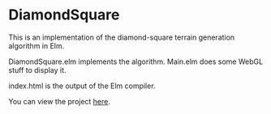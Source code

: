 # DiamondSquare

This is an implementation of the diamond-square terrain generation algorithm in Elm.

DiamondSquare.elm implements the algorithm.
Main.elm does some WebGL stuff to display it.

index.html is the output of the Elm compiler.

You can view the project [here](http://htmlpreview.github.com/?https://github.com/rtavenner/DiamondSquare/master/index.html).
